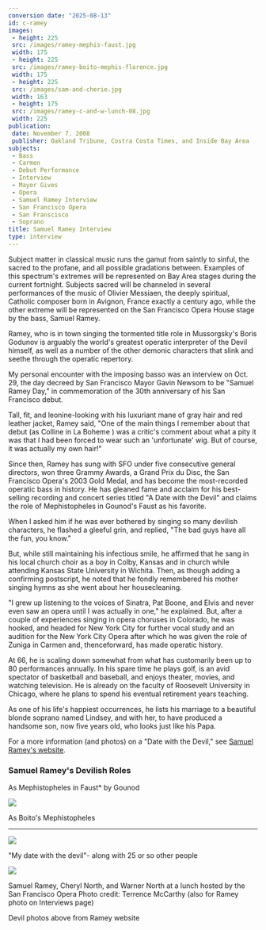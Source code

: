 ```yaml
---
conversion date: "2025-08-13"
id: c-ramey
images:
 - height: 225
 src: /images/ramey-mephis-faust.jpg
 width: 175
 - height: 225
 src: /images/ramey-boito-mephis-florence.jpg
 width: 175
 - height: 225
 src: /images/sam-and-cherie.jpg
 width: 163
 - height: 175
 src: /images/ramey-c-and-w-lunch-08.jpg
 width: 225
publication:
 date: November 7. 2008
 publisher: Oakland Tribune, Costra Costa Times, and Inside Bay Area
subjects:
 - Bass
 - Carmen
 - Debut Performance
 - Interview
 - Mayor Gives
 - Opera
 - Samuel Ramey Interview
 - San Francisco Opera
 - San Franscisco
 - Soprano
title: Samuel Ramey Interview
type: interview
---
```


Subject matter in classical music runs the gamut from saintly to sinful, the sacred to the profane, and all possible gradations between. Examples of this spectrum's extremes will be represented on Bay Area stages during the current fortnight. Subjects sacred will be channeled in several performances of the music of Olivier Messiaen, the deeply spiritual, Catholic composer born in Avignon, France exactly a century ago, while the other extreme will be represented on the San Francisco Opera House stage by the bass, Samuel Ramey.

Ramey, who is in town singing the tormented title role in Mussorgsky's Boris Godunov is arguably the world's greatest operatic interpreter of the Devil himself, as well as a number of the other demonic characters that slink and seethe through the operatic repertory.

My personal encounter with the imposing basso was an interview on Oct. 29, the day decreed by San Francisco Mayor Gavin Newsom to be "Samuel Ramey Day," in commemoration of the 30th anniversary of his San Francisco debut.

Tall, fit, and leonine-looking with his luxuriant mane of gray hair and red leather jacket, Ramey said, "One of the main things I remember about that debut (as Colline in La Boheme ) was a critic's comment about what a pity it was that I had been forced to wear such an 'unfortunate' wig. But of course, it was actually my own hair!"

Since then, Ramey has sung with SFO under five consecutive general directors, won three Grammy Awards, a Grand Prix du Disc, the San Francisco Opera's 2003 Gold Medal, and has become the most-recorded operatic bass in history. He has gleaned fame and acclaim for his best-selling recording and concert series titled "A Date with the Devil" and claims the role of Mephistopheles in Gounod's Faust as his favorite.

When I asked him if he was ever bothered by singing so many devilish characters, he flashed a gleeful grin, and replied, "The bad guys have all the fun, you know."

But, while still maintaining his infectious smile, he affirmed that he sang in his local church choir as a boy in Colby, Kansas and in church while attending Kansas State University in Wichita. Then, as though adding a confirming postscript, he noted that he fondly remembered his mother singing hymns as she went about her housecleaning.

"I grew up listening to the voices of Sinatra, Pat Boone, and Elvis and never even saw an opera until I was actually in one," he explained. But, after a couple of experiences singing in opera choruses in Colorado, he was hooked, and headed for New York City for further vocal study and an audition for the New York City Opera after which he was given the role of Zuniga in Carmen and, thenceforward, has made operatic history.

At 66, he is scaling down somewhat from what has customarily been up to 80 performances annually. In his spare time he plays golf, is an avid spectator of basketball and baseball, and enjoys theater, movies, and watching television. He is already on the faculty of Roosevelt University in Chicago, where he plans to spend his eventual retirement years teaching.

As one of his life's happiest occurrences, he lists his marriage to a beautiful blonde soprano named Lindsey, and with her, to have produced a handsome son, now five years old, who looks just like his Papa.

For a more information (and photos) on a "Date with the Devil," see [Samuel Ramey's website](http://www.samuelramey.com/).

### Samuel Ramey's Devilish Roles

As Mephistopheles in Faust\* by Gounod

![](/images/ramey-boito-mephis-florence.jpg)

As Boito's Mephistopheles

---

![](/images/sam-and-cherie.jpg)

"My date with the devil"- along with 25 or so other people

![](/images/ramey-c-and-w-lunch-08.jpg)

Samuel Ramey, Cheryl North, and Warner North at a lunch hosted by the San Francisco Opera
Photo credit: Terrence McCarthy
(also for Ramey photo on Interviews page)

Devil photos above from Ramey website
